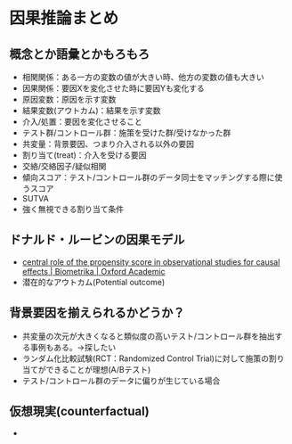 # 因果推論まとめ
## 概念とか語彙とかもろもろ
- 相関関係：ある一方の変数の値が大きい時、他方の変数の値も大きい
- 因果関係：要因Xを変化させた時に要因Yも変化する
- 原因変数：原因を示す変数
- 結果変数(アウトカム)：結果を示す変数
- 介入/処置：要因を変化させること
- テスト群/コントロール群：施策を受けた群/受けなかった群
- 共変量：背景要因、つまり介入される以外の要因
- 割り当て(treat)：介入を受ける要因
- 交絡/交絡因子/疑似相関
- 傾向スコア：テスト/コントロール群のデータ同士をマッチングする際に使うスコア
- SUTVA
- 強く無視できる割り当て条件

## ドナルド・ルービンの因果モデル
- [central role of the propensity score in observational studies for causal effects | Biometrika | Oxford Academic
](https://academic.oup.com/biomet/article/70/1/41/240879)
- 潜在的なアウトカム(Potential outcome)

## 背景要因を揃えられるかどうか？
- 共変量の次元が大きくなると類似度の高いテスト/コントロール群を抽出する事例もある。->探したい
- ランダム化比較試験(RCT：Randomized Control Trial)に対して施策の割り当てができることが理想(A/Bテスト)
- テスト/コントロール群のデータに偏りが生じている場合

## 仮想現実(counterfactual)
- 
